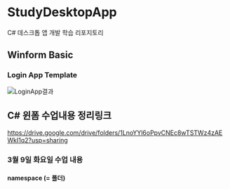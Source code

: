 # StudyDesktopApp
C# 데스크톱 앱 개발 학습 리포지토리

## Winform Basic

### Login App Template
![LoginApp결과](/sumin2123/StudyDesktopApp/blob/main/images/%EC%9D%B4%EB%AF%B8%EC%A7%80%2014.jpg?raw=true)







## C# 윈폼 수업내용 정리링크
https://drive.google.com/drive/folders/1LnoYYl6oPpvCNEc8wTSTWz4zAEWkI1q2?usp=sharing

### 3월 9일 화요일 수업 내용
#### namespace (= 폴더)
